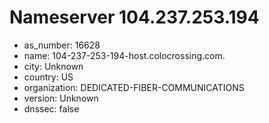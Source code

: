 # Nameserver 104.237.253.194

* as_number: 16628
* name: 104-237-253-194-host.colocrossing.com.
* city: Unknown
* country: US
* organization: DEDICATED-FIBER-COMMUNICATIONS
* version: Unknown
* dnssec: false
